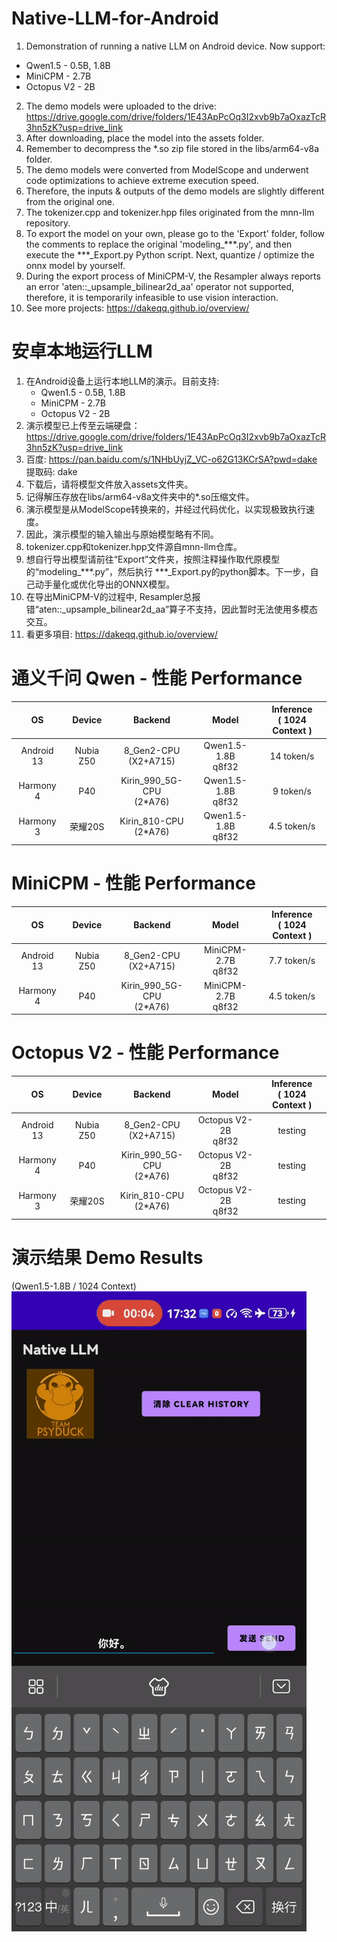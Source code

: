 # Native-LLM-for-Android
1. Demonstration of running a native LLM on Android device. Now support:
  - Qwen1.5 - 0.5B, 1.8B
  - MiniCPM - 2.7B
  - Octopus V2 - 2B
2. The demo models were uploaded to the drive: https://drive.google.com/drive/folders/1E43ApPcOq3I2xvb9b7aOxazTcR3hn5zK?usp=drive_link
3. After downloading, place the model into the assets folder.
4. Remember to decompress the *.so zip file stored in the libs/arm64-v8a folder.
5. The demo models were converted from ModelScope and underwent code optimizations to achieve extreme execution speed.
6. Therefore, the inputs & outputs of the demo models are slightly different from the original one.
7. The tokenizer.cpp and tokenizer.hpp files originated from the mnn-llm repository.
8. To export the model on your own, please go to the 'Export' folder, follow the comments to replace the original 'modeling_***.py', and then execute the ***_Export.py Python script. Next, quantize / optimize the onnx model by yourself.
9. During the export process of MiniCPM-V, the Resampler always reports an error 'aten::_upsample_bilinear2d_aa' operator not supported, therefore, it is temporarily infeasible to use vision interaction.
10. See more projects: https://dakeqq.github.io/overview/
# 安卓本地运行LLM
1. 在Android设备上运行本地LLM的演示。目前支持:
   - Qwen1.5 - 0.5B, 1.8B
   - MiniCPM - 2.7B
   - Octopus V2 - 2B
2. 演示模型已上传至云端硬盘：https://drive.google.com/drive/folders/1E43ApPcOq3I2xvb9b7aOxazTcR3hn5zK?usp=drive_link
3. 百度: https://pan.baidu.com/s/1NHbUyjZ_VC-o62G13KCrSA?pwd=dake 提取码: dake
4. 下载后，请将模型文件放入assets文件夹。
5. 记得解压存放在libs/arm64-v8a文件夹中的*.so压缩文件。
6. 演示模型是从ModelScope转换来的，并经过代码优化，以实现极致执行速度。
7. 因此，演示模型的输入输出与原始模型略有不同。
8. tokenizer.cpp和tokenizer.hpp文件源自mnn-llm仓库。
9. 想自行导出模型请前往“Export”文件夹，按照注释操作取代原模型的“modeling_***.py”，然后执行 ***_Export.py的python脚本。下一步，自己动手量化或优化导出的ONNX模型。
10. 在导出MiniCPM-V的过程中, Resampler总报错“aten::_upsample_bilinear2d_aa”算子不支持，因此暂时无法使用多模态交互。
11. 看更多項目: https://dakeqq.github.io/overview/
# 通义千问 Qwen - 性能 Performance
| OS | Device | Backend | Model | Inference<br>( 1024 Context ) |
|:-------:|:-------:|:-------:|:-------:|:-------:|
| Android 13 | Nubia Z50 | 8_Gen2-CPU<br>(X2+A715) | Qwen1.5-1.8B<br>q8f32 | 14 token/s |
| Harmony 4 | P40 | Kirin_990_5G-CPU<br>(2*A76) | Qwen1.5-1.8B<br>q8f32 | 9 token/s |
| Harmony 3 | 荣耀20S | Kirin_810-CPU<br>(2*A76) | Qwen1.5-1.8B<br>q8f32 | 4.5 token/s |
# MiniCPM - 性能 Performance
| OS | Device | Backend | Model | Inference<br>( 1024 Context ) |
|:-------:|:-------:|:-------:|:-------:|:-------:|
| Android 13 | Nubia Z50 | 8_Gen2-CPU<br>(X2+A715) | MiniCPM-2.7B<br>q8f32 | 7.7 token/s |
| Harmony 4 | P40 | Kirin_990_5G-CPU<br>(2*A76) | MiniCPM-2.7B<br>q8f32 | 4.5 token/s |
# Octopus V2 - 性能 Performance
| OS | Device | Backend | Model | Inference<br>( 1024 Context ) |
|:-------:|:-------:|:-------:|:-------:|:-------:|
| Android 13 | Nubia Z50 | 8_Gen2-CPU<br>(X2+A715) | Octopus V2-2B<br>q8f32 | testing |
| Harmony 4 | P40 | Kirin_990_5G-CPU<br>(2*A76) | Octopus V2-2B<br>q8f32 | testing |
| Harmony 3 | 荣耀20S |  Kirin_810-CPU<br>(2*A76) | Octopus V2-2B<br>q8f32 | testing |
# 演示结果 Demo Results
(Qwen1.5-1.8B / 1024 Context)<br>
![Demo Animation](https://github.com/DakeQQ/Native-LLM-for-Android/blob/main/LLM_Qwen.gif?raw=true)
